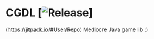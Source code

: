 # CGDL [![Release](https://jitpack.io/v/User/Repo.svg)]
(https://jitpack.io/#User/Repo)
Mediocre Java game lib :)
